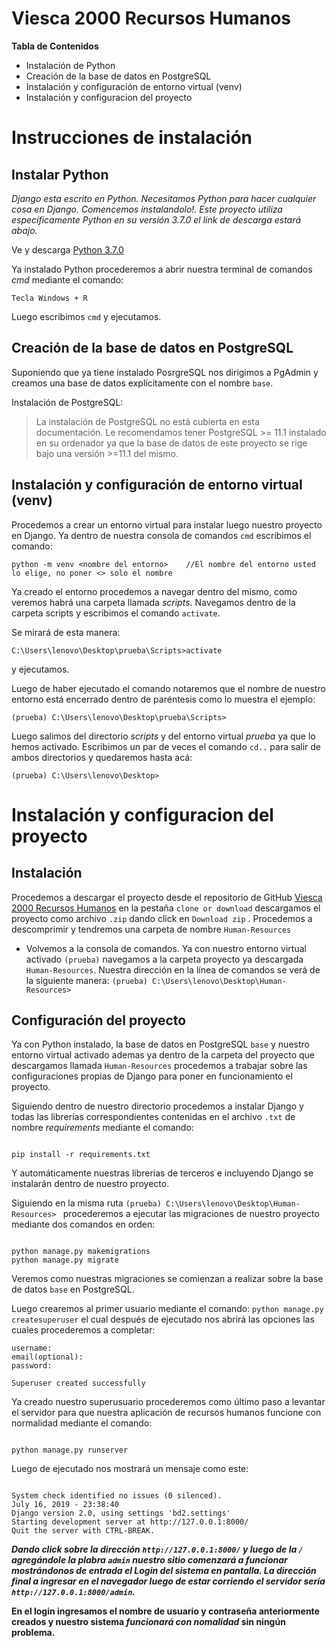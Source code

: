 # Viesca 2000 Recursos Humanos

**Tabla de Contenidos**
- Instalación de Python
- Creación de la base de datos en PostgreSQL
- Instalación y configuración de entorno virtual (venv)
- Instalación y configuracion del proyecto

# Instrucciones de instalación

## Instalar Python
  
*Django esta escrito en Python. Necesitamos Python para hacer cualquier cosa en Django. Comencemos instalandolo!. Este proyecto utiliza específicamente Python en su versión 3.7.0* *el link de descarga estará abajo.*

Ve y descarga [Python 3.7.0](https://www.python.org/downloads/release/python-370/) 

Ya instalado Python procederemos a abrir nuestra terminal de comandos *cmd* mediante el comando:

`Tecla Windows + R`

Luego escribimos `cmd` y ejecutamos.

## Creación de la base de datos en PostgreSQL

Suponiendo que ya tiene instalado PosrgreSQL nos dirigimos a PgAdmin y creamos una base de datos explícitamente con el nombre `base`.

Instalación de PostgreSQL:

> La instalación de PostgreSQL no está cubierta en esta documentación. Le recomendamos tener PostgreSQL >= 11.1 instalado en su ordenador ya que la base de datos de este proyecto se rige bajo una versión >=11.1 del mismo.

## Instalación y configuración de entorno virtual (venv)

Procedemos a crear un entorno virtual para instalar luego nuestro proyecto en Django. Ya dentro de nuestra consola de comandos `cmd` escribimos el comando:

 ```
 python -m venv <nombre del entorno>    //El nombre del entorno usted lo elige, no poner <> solo el nombre
 ```              
 
Ya creado el entorno procedemos a navegar dentro del mismo, como veremos habrá una carpeta llamada *scripts*. Navegamos dentro de la carpeta scripts y escribimos el comando `activate`. 

Se mirará de esta manera:
```
C:\Users\lenovo\Desktop\prueba\Scripts>activate
```
y ejecutamos.

Luego de haber ejecutado el comando notaremos que el nombre de nuestro entorno está encerrado dentro de paréntesis como lo muestra el ejemplo:

```
(prueba) C:\Users\lenovo\Desktop\prueba\Scripts>
```
Luego salimos del directorio *scripts* y del entorno virtual *prueba* ya que lo hemos activado. Escribimos un par de veces  el comando `cd..` para salir de ambos directorios y quedaremos hasta acá:

```
(prueba) C:\Users\lenovo\Desktop>
```

# Instalación y configuracion del proyecto

## Instalación

Procedemos a descargar el proyecto desde el repositorio de GitHub [Viesca 2000 Recursos Humanos](https://github.com/InNominePatris/Human-Resources) en la pestaña `clone or download` descargamos el proyecto como archivo `.zip` dando click en `Download zip` . Procedemos a descomprimir y tendremos una carpeta de nombre `Human-Resources`

- Volvemos a la consola de comandos. Ya con nuestro entorno virtual activado `(prueba)` navegamos a la carpeta proyecto ya descargada `Human-Resources`. Nuestra dirección en la línea de comandos se verá de la siguiente manera: `(prueba) C:\Users\lenovo\Desktop\Human-Resources>`

## Configuración del proyecto

Ya con Python instalado, la base de datos en PostgreSQL `base` y nuestro entorno virtual activado ademas ya dentro de la carpeta del proyecto que descargamos llamada `Human-Resources` procedemos a trabajar sobre las configuraciones propias de Django para poner en funcionamiento el proyecto.

Siguiendo dentro de nuestro directorio procedemos a instalar Django y todas las librerías correspondientes contenidas en el archivo `.txt` de nombre *requirements* mediante el comando:

```

pip install -r requirements.txt
```

Y automáticamente nuestras librerías de terceros e incluyendo Django se instalarán dentro de nuestro proyecto.

Siguiendo en la misma ruta `(prueba) C:\Users\lenovo\Desktop\Human-Resources> ` procederemos a ejecutar las migraciones de nuestro proyecto mediante dos comandos en orden:

```

python manage.py makemigrations
python manage.py migrate
```
Veremos como nuestras migraciones se comienzan a realizar sobre la base de datos `base` en PostgreSQL.

Luego crearemos al primer usuario mediante el comando: `python manage.py createsuperuser` el cual después de ejecutado nos abrirá las opciones las cuales procederemos a completar:

```
username:
email(optional):
password:

Superuser created successfully
```
Ya creado nuestro superusuario procederemos como último paso a levantar el servidor para que nuestra aplicación de recursos humanos funcione con normalidad mediante el comando:

```

python manage.py runserver
```
Luego de ejecutado nos mostrará un mensaje como este:

```

System check identified no issues (0 silenced).
July 16, 2019 - 23:38:40
Django version 2.0, using settings 'bd2.settings'
Starting development server at http://127.0.0.1:8000/
Quit the server with CTRL-BREAK.
```
**_Dando click sobre la dirección `http://127.0.0.1:8000/` y luego de la `/` agregándole la plabra `admin` nuestro sitio comenzará a funcionar mostrándonos de entrada el Login del sistema en pantalla. La dirección final a ingresar en el navegador luego de estar corriendo el servidor sería `http://127.0.0.1:8000/admin`._**

**En el login ingresamos el nombre de usuario y contraseña anteriormente creados y  nuestro sistema _funcionará con nomalidad_ sin ningún problema.**











